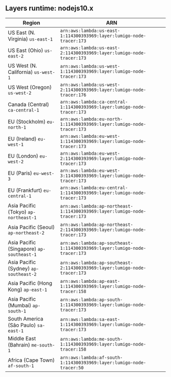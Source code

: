 Layers runtime: nodejs10.x
----
| Region | ARN |
| --- | --- |
|US East (N. Virginia)  `us-east-1`|`arn:aws:lambda:us-east-1:114300393969:layer:lumigo-node-tracer:173`|
|US East (Ohio)  `us-east-2`|`arn:aws:lambda:us-east-2:114300393969:layer:lumigo-node-tracer:173`|
|US West (N. California)  `us-west-1`|`arn:aws:lambda:us-west-1:114300393969:layer:lumigo-node-tracer:173`|
|US West (Oregon)  `us-west-2`|`arn:aws:lambda:us-west-2:114300393969:layer:lumigo-node-tracer:176`|
|Canada (Central)  `ca-central-1`|`arn:aws:lambda:ca-central-1:114300393969:layer:lumigo-node-tracer:173`|
|EU (Stockholm)  `eu-north-1`|`arn:aws:lambda:eu-north-1:114300393969:layer:lumigo-node-tracer:173`|
|EU (Ireland)  `eu-west-1`|`arn:aws:lambda:eu-west-1:114300393969:layer:lumigo-node-tracer:173`|
|EU (London)  `eu-west-2`|`arn:aws:lambda:eu-west-2:114300393969:layer:lumigo-node-tracer:173`|
|EU (Paris)  `eu-west-3`|`arn:aws:lambda:eu-west-3:114300393969:layer:lumigo-node-tracer:173`|
|EU (Frankfurt)  `eu-central-1`|`arn:aws:lambda:eu-central-1:114300393969:layer:lumigo-node-tracer:173`|
|Asia Pacific (Tokyo)  `ap-northeast-1`|`arn:aws:lambda:ap-northeast-1:114300393969:layer:lumigo-node-tracer:173`|
|Asia Pacific (Seoul)  `ap-northeast-2`|`arn:aws:lambda:ap-northeast-2:114300393969:layer:lumigo-node-tracer:173`|
|Asia Pacific (Singapore)  `ap-southeast-1`|`arn:aws:lambda:ap-southeast-1:114300393969:layer:lumigo-node-tracer:173`|
|Asia Pacific (Sydney)  `ap-southeast-2`|`arn:aws:lambda:ap-southeast-2:114300393969:layer:lumigo-node-tracer:173`|
|Asia Pacific (Hong Kong)  `ap-east-1`|`arn:aws:lambda:ap-east-1:114300393969:layer:lumigo-node-tracer:158`|
|Asia Pacific (Mumbai)  `ap-south-1`|`arn:aws:lambda:ap-south-1:114300393969:layer:lumigo-node-tracer:173`|
|South America (São Paulo)  `sa-east-1`|`arn:aws:lambda:sa-east-1:114300393969:layer:lumigo-node-tracer:173`|
|Middle East (Bahrain)  `me-south-1`|`arn:aws:lambda:me-south-1:114300393969:layer:lumigo-node-tracer:158`|
|Africa (Cape Town)  `af-south-1`|`arn:aws:lambda:af-south-1:114300393969:layer:lumigo-node-tracer:50`|
